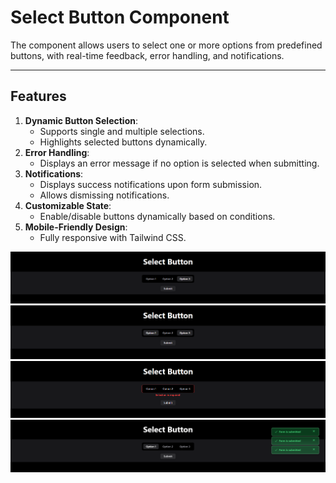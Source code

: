# Select Button Component

The component allows users to select one or more options from predefined buttons, with real-time feedback, error handling, and notifications.

---
## Features

1. **Dynamic Button Selection**:
   - Supports single and multiple selections.
   - Highlights selected buttons dynamically.
2. **Error Handling**:
   - Displays an error message if no option is selected when submitting.
3. **Notifications**:
   - Displays success notifications upon form submission.
   - Allows dismissing notifications.
4. **Customizable State**:
   - Enable/disable buttons dynamically based on conditions.
5. **Mobile-Friendly Design**:
   - Fully responsive with Tailwind CSS.


![selectButton](media/singleSelection.png)
![selectButton](media/multipleSelection.png)
![selectButton](media/errorMsg.png)
![selectButton](media/notification.png)